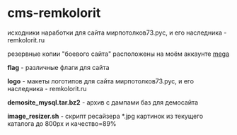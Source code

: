 # cms-remkolorit

исходники наработки для сайта мирпотолков73.рус, и его наследника - remkolorit.ru

резервные копии "боевого сайта" расположены на моём аккаунте [mega](https://mega.nz)

**flag** - различные флаги для сайта  

**logo** - макеты логотипов для сайта мирпотолков73.рус, и его наследника - remkolorit.ru

**demosite_mysql.tar.bz2** - архив с дампами баз для демосайта

**image_resizer.sh** - скрипт ресайзера *.jpg картинок из текущего каталога до 800px и качество=89%
